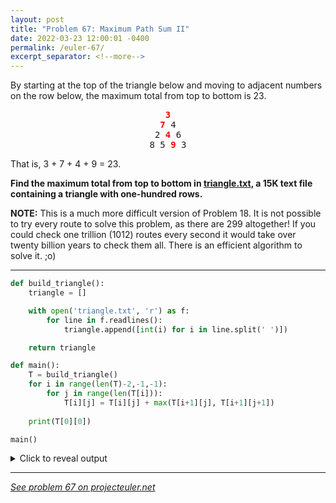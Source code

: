```yaml
---
layout: post
title: "Problem 67: Maximum Path Sum II"
date: 2022-03-23 12:00:01 -0400
permalink: /euler-67/
excerpt_separator: <!--more-->
---
```

By starting at the top of the triangle below and moving to adjacent numbers on the row below, the maximum total from top to bottom is 23.

<p style="text-align:center;font-family:monospace"><span style="color:red"><b>3</b></span><br /><span style="color:red"><b>7</b></span> 4<br />
2 <span style="color:red"><b>4</b></span> 6<br />
8 5 <span style="color:red"><b>9</b></span> 3</p>

That is, 3 + 7 + 4 + 9 = 23.

**Find the maximum total from top to bottom in [triangle.txt](/assets/triangle.txt), a 15K text file containing a triangle with one-hundred rows.**
<!--more-->

**NOTE:** This is a much more difficult version of Problem 18. It is not possible to try every route to solve this problem, as there are 299 altogether! If you could check one trillion (1012) routes every second it would take over twenty billion years to check them all. There is an efficient algorithm to solve it. ;o)

***

```py
def build_triangle():
    triangle = []

    with open('triangle.txt', 'r') as f:
        for line in f.readlines():
            triangle.append([int(i) for i in line.split(' ')])

    return triangle

def main():
    T = build_triangle()
    for i in range(len(T)-2,-1,-1):
        for j in range(len(T[i])):     
            T[i][j] = T[i][j] + max(T[i+1][j], T[i+1][j+1])
    
    print(T[0][0])

main()
```

<details> 
<summary>Click to reveal output</summary>
<pre><code>7273
</code></pre>
</details>  

***

*[See problem 67 on projecteuler.net](https://projecteuler.net/problem=67)*